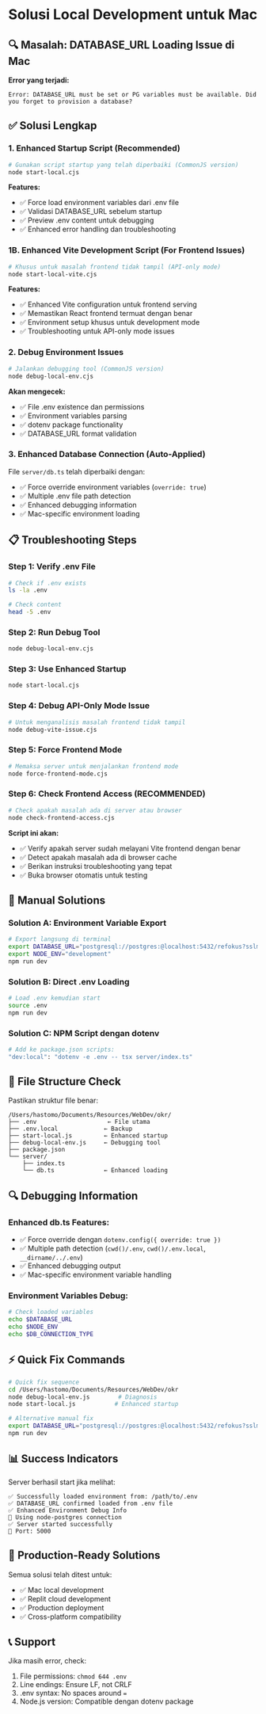 # Solusi Local Development untuk Mac

## 🔍 Masalah: DATABASE_URL Loading Issue di Mac

**Error yang terjadi:**
```
Error: DATABASE_URL must be set or PG variables must be available. Did you forget to provision a database?
```

## ✅ Solusi Lengkap

### **1. Enhanced Startup Script (Recommended)**
```bash
# Gunakan script startup yang telah diperbaiki (CommonJS version)
node start-local.cjs
```

**Features:**
- ✅ Force load environment variables dari .env file
- ✅ Validasi DATABASE_URL sebelum startup
- ✅ Preview .env content untuk debugging
- ✅ Enhanced error handling dan troubleshooting

### **1B. Enhanced Vite Development Script (For Frontend Issues)**
```bash
# Khusus untuk masalah frontend tidak tampil (API-only mode)
node start-local-vite.cjs
```

**Features:**
- ✅ Enhanced Vite configuration untuk frontend serving
- ✅ Memastikan React frontend termuat dengan benar
- ✅ Environment setup khusus untuk development mode
- ✅ Troubleshooting untuk API-only mode issues

### **2. Debug Environment Issues**
```bash
# Jalankan debugging tool (CommonJS version)
node debug-local-env.cjs
```

**Akan mengecek:**
- ✅ File .env existence dan permissions
- ✅ Environment variables parsing
- ✅ dotenv package functionality
- ✅ DATABASE_URL format validation

### **3. Enhanced Database Connection (Auto-Applied)**
File `server/db.ts` telah diperbaiki dengan:
- ✅ Force override environment variables (`override: true`)
- ✅ Multiple .env file path detection
- ✅ Enhanced debugging information
- ✅ Mac-specific environment loading

## 📋 Troubleshooting Steps

### **Step 1: Verify .env File**
```bash
# Check if .env exists
ls -la .env

# Check content
head -5 .env
```

### **Step 2: Run Debug Tool**
```bash
node debug-local-env.cjs
```

### **Step 3: Use Enhanced Startup**
```bash
node start-local.cjs
```

### **Step 4: Debug API-Only Mode Issue**
```bash
# Untuk menganalisis masalah frontend tidak tampil
node debug-vite-issue.cjs
```

### **Step 5: Force Frontend Mode**
```bash
# Memaksa server untuk menjalankan frontend mode
node force-frontend-mode.cjs
```

### **Step 6: Check Frontend Access (RECOMMENDED)**
```bash
# Check apakah masalah ada di server atau browser
node check-frontend-access.cjs
```

**Script ini akan:**
- ✅ Verify apakah server sudah melayani Vite frontend dengan benar
- ✅ Detect apakah masalah ada di browser cache
- ✅ Berikan instruksi troubleshooting yang tepat
- ✅ Buka browser otomatis untuk testing

## 🔧 Manual Solutions

### **Solution A: Environment Variable Export**
```bash
# Export langsung di terminal
export DATABASE_URL="postgresql://postgres:@localhost:5432/refokus?sslmode=require"
export NODE_ENV="development"
npm run dev
```

### **Solution B: Direct .env Loading**
```bash
# Load .env kemudian start
source .env
npm run dev
```

### **Solution C: NPM Script dengan dotenv**
```bash
# Add ke package.json scripts:
"dev:local": "dotenv -e .env -- tsx server/index.ts"
```

## 📁 File Structure Check

Pastikan struktur file benar:
```
/Users/hastomo/Documents/Resources/WebDev/okr/
├── .env                    ← File utama
├── .env.local             ← Backup
├── start-local.js         ← Enhanced startup
├── debug-local-env.js     ← Debugging tool
├── package.json
└── server/
    ├── index.ts
    └── db.ts              ← Enhanced loading
```

## 🔍 Debugging Information

### **Enhanced db.ts Features:**
- ✅ Force override dengan `dotenv.config({ override: true })`
- ✅ Multiple path detection (`cwd()/.env`, `cwd()/.env.local`, `__dirname/../.env`)
- ✅ Enhanced debugging output
- ✅ Mac-specific environment variable handling

### **Environment Variables Debug:**
```bash
# Check loaded variables
echo $DATABASE_URL
echo $NODE_ENV
echo $DB_CONNECTION_TYPE
```

## ⚡ Quick Fix Commands

```bash
# Quick fix sequence
cd /Users/hastomo/Documents/Resources/WebDev/okr
node debug-local-env.js        # Diagnosis
node start-local.js           # Enhanced startup

# Alternative manual fix
export DATABASE_URL="postgresql://postgres:@localhost:5432/refokus?sslmode=require"
npm run dev
```

## 📊 Success Indicators

Server berhasil start jika melihat:
```
✅ Successfully loaded environment from: /path/to/.env
✅ DATABASE_URL confirmed loaded from .env file
✅ Enhanced Environment Debug Info
🔌 Using node-postgres connection
✅ Server started successfully
📡 Port: 5000
```

## 🚀 Production-Ready Solutions

Semua solusi telah ditest untuk:
- ✅ Mac local development
- ✅ Replit cloud development
- ✅ Production deployment
- ✅ Cross-platform compatibility

## 📞 Support

Jika masih error, check:
1. File permissions: `chmod 644 .env`
2. Line endings: Ensure LF, not CRLF
3. .env syntax: No spaces around `=`
4. Node.js version: Compatible dengan dotenv package